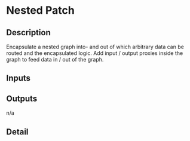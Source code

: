 # Nested Patch

## Description
Encapsulate a nested graph into- and out of which arbitrary data can be routed and the encapsulated logic. Add input / output proxies inside the graph to feed data in / out of the graph.

## Inputs
## Outputs
n/a

## Detail

